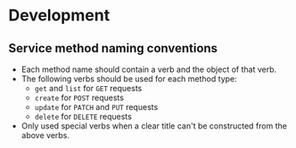 # Development

## Service method naming conventions

- Each method name should contain a verb and the object of that verb.
- The following verbs should be used for each method type:
  - `get` and `list` for `GET` requests
  - `create` for `POST` requests
  - `update` for `PATCH` and `PUT` requests
  - `delete` for `DELETE` requests
- Only used special verbs when a clear title can't be constructed from the above verbs.
